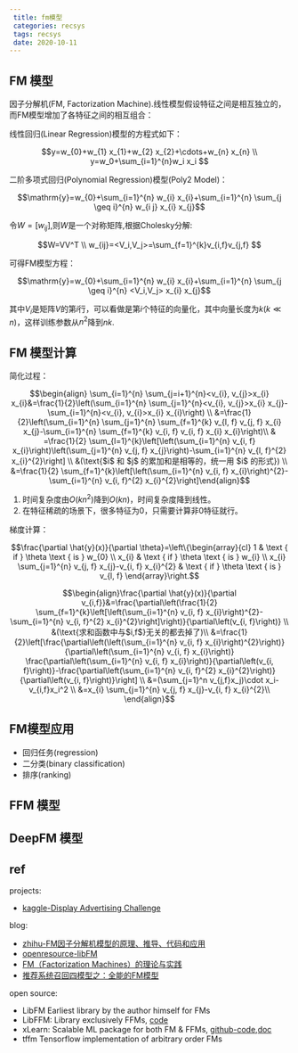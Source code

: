 ```yaml
---
 title: fm模型
 categories: recsys
 tags: recsys
 date: 2020-10-11
---
```


## FM 模型

因子分解机(FM, Factorization Machine).线性模型假设特征之间是相互独立的，而FM模型增加了各特征之间的相互组合：


线性回归(Linear Regression)模型的方程式如下：

$$y=w_{0}+w_{1} x_{1}+w_{2} x_{2}+\cdots+w_{n} x_{n}  \\
y=w_0+\sum_{i=1}^{n}w_i x_i
$$

二阶多项式回归(Polynomial Regression)模型(Poly2 Model)：

$$\mathrm{y}=w_{0}+\sum_{i=1}^{n} w_{i} x_{i}+\sum_{i=1}^{n} \sum_{j \geq i}^{n} w_{i j} x_{i} x_{j}$$

令$W=[w_{ij}]$,则$W$是一个对称矩阵,根据Cholesky分解:

$$W=VV^T    \\
w_{ij}=<V_i,V_j>=\sum_{f=1}^{k}v_{i,f}v_{j,f} $$

可得FM模型方程：

$$\mathrm{y}=w_{0}+\sum_{i=1}^{n} w_{i} x_{i}+\sum_{i=1}^{n} \sum_{j \geq i}^{n} <V_i,V_j> x_{i} x_{j}$$

其中$V_i$是矩阵$V$的第$i$行，可以看做是第$i$个特征的向量化，其中向量长度为$k(k\ll n)$，这样训练参数从$n^2$降到$nk$.

## FM 模型计算

简化过程：

$$\begin{align} \sum_{i=1}^{n} \sum_{j=i+1}^{n}<v_{i}, v_{j}>x_{i} x_{i}&=\frac{1}{2}\left(\sum_{i=1}^{n} \sum_{j=1}^{n}<v_{i}, v_{j}>x_{i} x_{j}-\sum_{i=1}^{n}<v_{i}, v_{i}>x_{i} x_{i}\right) \\
&=\frac{1}{2}\left(\sum_{i=1}^{n} \sum_{j=1}^{n} \sum_{f=1}^{k} v_{l, f} v_{j, f} x_{i} x_{j}-\sum_{i=1}^{n} \sum_{f=1}^{k} v_{i, f} v_{i, f} x_{i} x_{i}\right)\\
 & =\frac{1}{2} \sum_{l=1}^{k}\left[\left(\sum_{i=1}^{n} v_{i, f} x_{i}\right)\left(\sum_{j=1}^{n} v_{j, f} x_{j}\right)-\sum_{i=1}^{n} v_{l, f}^{2} x_{i}^{2}\right]   \\
 &(\text{$i$ 和 $j$ 的累加和是相等的，统一用 $i$ 的形式}) \\
 &=\frac{1}{2} \sum_{f=1}^{k}\left[\left(\sum_{i=1}^{n} v_{i, f} x_{i}\right)^{2}-\sum_{i=1}^{n} v_{i, f}^{2} x_{i}^{2}\right]\end{align}$$

1. 时间复杂度由$O(kn^2)$降到$O(kn)$，时间复杂度降到线性。
2. 在特征稀疏的场景下，很多特征为0，只需要计算非0特征就行。

梯度计算：

$$\frac{\partial \hat{y}(x)}{\partial \theta}=\left\{\begin{array}{cl}
1 & \text { if } \theta \text { is } w_{0} \\
x_{i} & \text { if } \theta \text { is } w_{i} \\
x_{i} \sum_{j=1}^{n} v_{j, f} x_{j}-v_{i, f} x_{i}^{2} & \text { if } \theta \text { is } v_{l, f}
\end{array}\right.$$

$$\begin{align}\frac{\partial \hat{y}(x)}{\partial v_{i,f}}&=\frac{\partial\left(\frac{1}{2} \sum_{f=1}^{k}\left[\left(\sum_{i=1}^{n} v_{i, f} x_{i}\right)^{2}-\sum_{i=1}^{n} v_{i, f}^{2} x_{i}^{2}\right]\right)}{\partial\left(v_{i, f}\right)} \\
&(\text{求和函数中与$i,f$}无关的都去掉了)\\
&=\frac{1}{2}\left[\frac{\partial\left(\left(\sum_{i=1}^{n} v_{i, f} x_{i}\right)^{2}\right)}{\partial\left(\sum_{i=1}^{n} v_{i, f} x_{i}\right)} \frac{\partial\left(\sum_{i=1}^{n} v_{i, f} x_{i}\right)}{\partial\left(v_{i, f}\right)}-\frac{\partial\left(\sum_{i=1}^{n} v_{i, f}^{2} x_{i}^{2}\right)}{\partial\left(v_{i, f}\right)}\right]  \\
&=(\sum_{j=1}^n v_{j,f}x_j)\cdot x_i-v_{i,f}x_i^2  \\
&=x_{i} \sum_{j=1}^{n} v_{j, f} x_{j}-v_{i, f} x_{i}^{2}\\
\end{align}$$

## FM模型应用

- 回归任务(regression)
- 二分类(binary classification)
- 排序(ranking)


## FFM 模型

## DeepFM 模型


## ref

projects:

- [kaggle-Display Advertising Challenge](https://www.kaggle.com/c/criteo-display-ad-challenge)

blog:

- [zhihu-FM因子分解机模型的原理、推导、代码和应用](https://zhuanlan.zhihu.com/p/145436595)
- [openresource-libFM](http://www.libfm.org/)
- [FM（Factorization Machines）的理论与实践](https://zhuanlan.zhihu.com/p/50426292)
- [推荐系统召回四模型之：全能的FM模型](https://zhuanlan.zhihu.com/p/58160982)

open source:

- LibFM	Earliest library by the author himself for FMs
- LibFFM: Library exclusively FFMs, [code](https://www.csie.ntu.edu.tw/~r01922136/libffm/)
- xLearn: Scalable ML package for both FM & FFMs, [github-code](https://github.com/aksnzhy/xlearn),[doc](https://xlearn-doc-cn.readthedocs.io/en/latest/index.html)
- tffm	Tensorflow implementation of arbitrary order FMs



